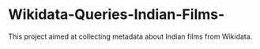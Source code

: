 # Wikidata-Queries-Indian-Films-
This project aimed at collecting metadata about Indian films from Wikidata. 

